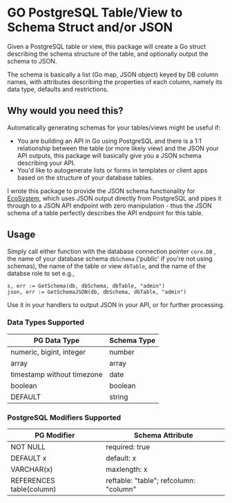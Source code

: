 # GO PostgreSQL Table/View to Schema Struct and/or JSON

Given a PostgreSQL table or view, this package will create a Go struct describing the schema structure of the table, and optionally output the schema to JSON.

The schema is basically a list (Go map, JSON object) keyed by DB column names, with attributes describing the properties of each column, namely its data type, defaults and restrictions.


## Why would you need this?

Automatically generating schemas for your tables/views might be useful if:

- You are building an API in Go using PostgreSQL and there is a 1:1 relationship between the table (or more likely view) and the JSON your API outputs, this package will basically give you a JSON schema describing your API.
- You'd like to autogenerate lists or forms in templates or client apps based on the structure of your database tables.

I wrote this package to provide the JSON schema functionality for [EcoSystem](https://github.com/ecosystemsoftware/ecosystem), which uses JSON output directly from PostgreSQL and pipes it through to a JSON API endpoint with zero manipulation - thus the JSON schema of a table perfectly describes the API endpoint for this table.

## Usage

Simply call either function with the database connection pointer `core.DB` , the name of your database schema `dbSchema` ('public' if you're not using schemas), the name of the table or view `dbTable`, and the name of the databse role to set e.g.,

```
s, err := GetSchema(db, dbSchema, dbTable, "admin")
json, err := GetSchemaJSON(db, dbSchema, dbTable, "admin")
```

Use it in your handlers to output JSON in your API, or for further processing.




### Data Types Supported

| PG Data Type               | Schema Type |
| -------------------------- | ----------- |
| numeric, bigint, integer   | number      |
| array                      | array       |
| timestamp without timezone | date        |
| boolean                    | boolean     |
| DEFAULT                    | string      |



### PostgreSQL Modifiers Supported

| PG Modifier              | Schema Attribute                       |
| ------------------------ | -------------------------------------- |
| NOT NULL                 | required: true                         |
| DEFAULT x                | default: x                             |
| VARCHAR(x)               | maxlength: x                           |
| REFERENCES table(column) | reftable: "table"; refcolumn: "column" |